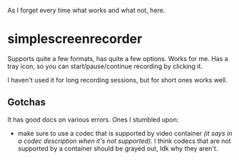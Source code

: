 As I forget every time what works and what not, here.

# simplescreenrecorder

Supports quite a few formats, has quite a few options. Works for me. Has a tray icon, so you can start/pause/continue recording by clicking it.

I haven't used it for long recording sessions, but for short ones works well.

## Gotchas

It has good docs on various errors. Ones I stumbled upon:

* make sure to use a codec that is supported by video container *(it says in a codec description when it's not supported)*. I think codecs that are not supported by a container should be grayed out, Idk why they aren't.
